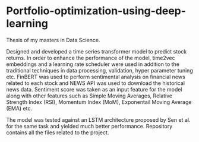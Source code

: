 # Portfolio-optimization-using-deep-learning
Thesis of my masters in Data Science. 

Designed and developed a time series transformer model to predict stock returns. In order to enhance the performance of the model, time2vec embeddings and a learning rate scheduler were used in addition to the traditional techniques in data processing, validation, hyper parameter tuning etc. FinBERT was used to perform sentimental analysis on financial news related to each stock and NEWS API was used to download the historical news data. Sentiment score was taken as an input feature for the model along with other features such as Simple Moving Averages, Relative Strength Index (RSI), Momentum Index (MoM), Exponentail Moving Average (EMA) etc. 

The model was tested against an LSTM architecture proposed by Sen et al. for the same task and yielded much better performance. Repository contains all the files related to the project. 
